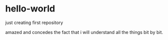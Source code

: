 # hello-world
just creating first repository

amazed and concedes the fact that i will understand all the things bit by bit. 
